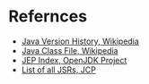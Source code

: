 # Refernces

* [Java Version History, Wikipedia](https://en.wikipedia.org/wiki/Java_version_history)
* [Java Class File, Wikipedia](https://en.wikipedia.org/wiki/Java_class_file)
* [JEP Index, OpenJDK Project](http://openjdk.java.net/jeps/)
* [List of all JSRs, JCP](https://jcp.org/en/jsr/all)
